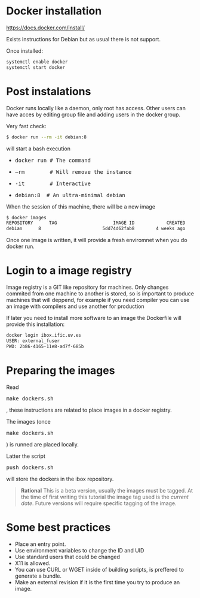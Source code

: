 # Docker installation
https://docs.docker.com/install/

Exists instructions for Debian but as usual there is not support.

Once installed: 

```sh
systemctl enable docker
systemctl start docker
```


# Post instalations

Docker runs locally like a daemon, only root has access. Other users can have acces by editing group file and adding users in the docker group.

Very fast check:
```sh
$ docker run --rm -it debian:8
```
will start a bash execution

* <pre>docker run # The command</pre>
* <pre>—rm        # Will remove the instance</pre>
* <pre>-it        # Interactive</pre>
* <pre>debian:8  # An ultra-minimal debian </pre>

When the session of this machine, there will be a new image

```sh
$ docker images
REPOSITORY      TAG                     IMAGE ID            CREATED             SIZE
debian 		8                       5dd74d62fab8        4 weeks ago         123MB
```


Once one image is written, it will provide a fresh enviromnet when you do docker run.

# Login to a image registry

Image registry is a GIT like repository for machines. Only changes commited from one machine to another 
is stored, so is important to produce machines that will deppend, for example
if you need compiler you can use an image with compilers and use another for production

If later you need to install more software to an image the Dockerfile will provide
this installation:

```sh
docker login ibox.ific.uv.es
USER: external_fuser
PWD: 2b86-4165-11e8-ad7f-685b
```

# Preparing the images

Read <pre>make_dockers.sh</pre>, these instructions are related to place images
in a docker registry. 

The images (once <pre>make_dockers.sh</pre>) is runned are placed locally.

Latter the script <pre>push_dockers.sh</pre> will store the dockers in the ibox repository.

>**Rational**
This is a beta version, usually the images must be tagged. At the time of first writing
this tutorial the image tag used is the _current date_. Future versions will require
specific tagging of the image.
>

# Some best practices

* Place an entry point.
* Use environment variables to change the ID and UID
* Use standard users that could be changed
* X11 is allowed.
* You can use CURL or WGET inside of building scripts, is preffered to generate a bundle.
* Make an external revision if it is the first time you try to produce an image.


